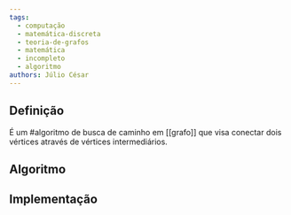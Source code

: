 ```yaml
---
tags:
  - computação
  - matemática-discreta
  - teoria-de-grafos
  - matemática
  - incompleto
  - algoritmo
authors: Júlio César
---
```

## Definição

É um #algoritmo  de busca de caminho em [[grafo]] que visa conectar dois vértices através de vértices intermediários.

## Algoritmo

## Implementação